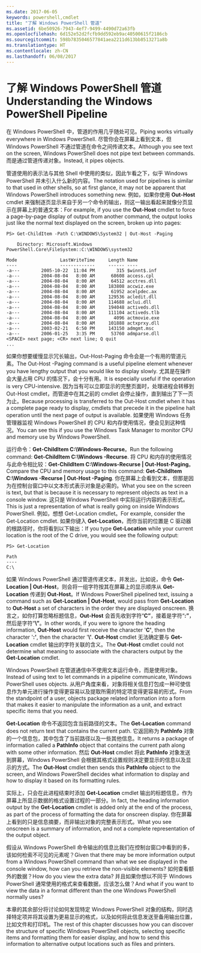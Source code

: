 ```yaml
---
ms.date: 2017-06-05
keywords: powershell,cmdlet
title: "了解 Windows PowerShell 管道"
ms.assetid: 6be50926-7943-4ef7-9499-4490d72a63fb
ms.openlocfilehash: 6d152e52d2fcfb9dd592eb9ac40500615f2186cb
ms.sourcegitcommit: 598b7835046577841aea2211d613bb8513271a8b
ms.translationtype: HT
ms.contentlocale: zh-CN
ms.lasthandoff: 06/08/2017
---
```

# <a name="understanding-the-windows-powershell-pipeline"></a><span data-ttu-id="3a367-103">了解 Windows PowerShell 管道</span><span class="sxs-lookup"><span data-stu-id="3a367-103">Understanding the Windows PowerShell Pipeline</span></span>
<span data-ttu-id="3a367-104">在 Windows PowerShell 中，管道的作用几乎随处可见。</span><span class="sxs-lookup"><span data-stu-id="3a367-104">Piping works virtually everywhere in Windows PowerShell.</span></span> <span data-ttu-id="3a367-105">尽管你会在屏幕上看到文本，但 Windows PowerShell 不通过管道在命令之间传递文本。</span><span class="sxs-lookup"><span data-stu-id="3a367-105">Although you see text on the screen, Windows PowerShell does not pipe text between commands.</span></span> <span data-ttu-id="3a367-106">而是通过管道传递对象。</span><span class="sxs-lookup"><span data-stu-id="3a367-106">Instead, it pipes objects.</span></span>

<span data-ttu-id="3a367-107">管道使用的表示法与其他 Shell 中使用的类似，因此乍看之下，似乎 Windows PowerShell 并未引入什么新的内容。</span><span class="sxs-lookup"><span data-stu-id="3a367-107">The notation used for pipelines is similar to that used in other shells, so at first glance, it may not be apparent that Windows PowerShell introduces something new.</span></span> <span data-ttu-id="3a367-108">例如，如果你使用 **Out-Host** cmdlet 来强制逐页显示来自于另一个命令的输出，则这一输出看起来就像分页显示在屏幕上的普通文本：</span><span class="sxs-lookup"><span data-stu-id="3a367-108">For example, if you use the **Out-Host** cmdlet to force a page-by-page display of output from another command, the output looks just like the normal text displayed on the screen, broken up into pages:</span></span>

```
PS> Get-ChildItem -Path C:\WINDOWS\System32 | Out-Host -Paging

    Directory: Microsoft.Windows PowerShell.Core\FileSystem::C:\WINDOWS\system32

Mode                LastWriteTime     Length Name
----                -------------     ------ ----
-a---        2005-10-22  11:04 PM        315 $winnt$.inf
-a---        2004-08-04   8:00 AM      68608 access.cpl
-a---        2004-08-04   8:00 AM      64512 acctres.dll
-a---        2004-08-04   8:00 AM     183808 accwiz.exe
-a---        2004-08-04   8:00 AM      61952 acelpdec.ax
-a---        2004-08-04   8:00 AM     129536 acledit.dll
-a---        2004-08-04   8:00 AM     114688 aclui.dll
-a---        2004-08-04   8:00 AM     194048 activeds.dll
-a---        2004-08-04   8:00 AM     111104 activeds.tlb
-a---        2004-08-04   8:00 AM       4096 actmovie.exe
-a---        2004-08-04   8:00 AM     101888 actxprxy.dll
-a---        2003-02-21   6:50 PM     143150 admgmt.msc
-a---        2006-01-25   3:35 PM      53760 admparse.dll
<SPACE> next page; <CR> next line; Q quit
...
```

<span data-ttu-id="3a367-109">如果你想要缓慢显示冗长输出，Out-Host-Paging 命令会是一个有用的管道元素。</span><span class="sxs-lookup"><span data-stu-id="3a367-109">The Out-Host -Paging command is a useful pipeline element whenever you have lengthy output that you would like to display slowly.</span></span> <span data-ttu-id="3a367-110">尤其是在操作会大量占用 CPU 的情况下，会十分有用。</span><span class="sxs-lookup"><span data-stu-id="3a367-110">It is especially useful if the operation is very CPU-intensive.</span></span> <span data-ttu-id="3a367-111">因为当有可以立即显示的完整页面时，处理进程会转移到 Out-Host cmdlet，而管道中在其之前的 cmdlet 会停止操作，直到输出了下一页为止。</span><span class="sxs-lookup"><span data-stu-id="3a367-111">Because processing is transferred to the Out-Host cmdlet when it has a complete page ready to display, cmdlets that precede it in the pipeline halt operation until the next page of output is available.</span></span> <span data-ttu-id="3a367-112">如果使用 Windows 任务管理器监视 Windows PowerShell 的 CPU 和内存使用情况，便会见到这种情况。</span><span class="sxs-lookup"><span data-stu-id="3a367-112">You can see this if you use the Windows Task Manager to monitor CPU and memory use by Windows PowerShell.</span></span>

<span data-ttu-id="3a367-113">运行命令：**Get-ChildItem C:\\Windows-Recurse**。</span><span class="sxs-lookup"><span data-stu-id="3a367-113">Run the following command: **Get-ChildItem C:\\Windows -Recurse**.</span></span> <span data-ttu-id="3a367-114">将 CPU 和内存的使用情况与此命令相比较：**Get-ChildItem C:\\Windows-Recurse | Out-Host-Paging**。</span><span class="sxs-lookup"><span data-stu-id="3a367-114">Compare the CPU and memory usage to this command: **Get-ChildItem C:\\Windows -Recurse | Out-Host -Paging**.</span></span> <span data-ttu-id="3a367-115">你在屏幕上会看到文本，但那是因为在控制台窗口中以文本形式表示对象是必需的。</span><span class="sxs-lookup"><span data-stu-id="3a367-115">What you see on the screen is text, but that is because it is necessary to represent objects as text in a console window.</span></span> <span data-ttu-id="3a367-116">这只是 Windows PowerShell 中实际运行内容的表示形式。</span><span class="sxs-lookup"><span data-stu-id="3a367-116">This is just a representation of what is really going on inside Windows PowerShell.</span></span> <span data-ttu-id="3a367-117">例如，想想 Get-Location cmdlet。</span><span class="sxs-lookup"><span data-stu-id="3a367-117">For example, consider the Get-Location cmdlet.</span></span> <span data-ttu-id="3a367-118">如果你键入 **Get-Location**，而你当前的位置是 C 驱动器的根路径时，你将看到以下输出：</span><span class="sxs-lookup"><span data-stu-id="3a367-118">If you type **Get-Location** while your current location is the root of the C drive, you would see the following output:</span></span>

```
PS> Get-Location

Path
----
C:\
```

<span data-ttu-id="3a367-119">如果 Windows PowerShell 通过管道传递文本，并发出，比如说，命令 **Get-Location | Out-Host**，则会将一组字符按其在屏幕上的显示顺序从 **Get-Location** 传递到 **Out-Host**。</span><span class="sxs-lookup"><span data-stu-id="3a367-119">If Windows PowerShell pipelined text, issuing a command such as **Get-Location | Out-Host**, would pass from **Get-Location** to **Out-Host** a set of characters in the order they are displayed onscreen.</span></span> <span data-ttu-id="3a367-120">换言之，如你打算忽略标题信息，**Out-Host** 会首先收到字符“**C”**，接着是字符“**:”**，然后是字符“**\\”**。</span><span class="sxs-lookup"><span data-stu-id="3a367-120">In other words, if you were to ignore the heading information, **Out-Host** would first receive the character '**C'**, then the character '**:'**, then the character '**\\'**.</span></span> <span data-ttu-id="3a367-121">**Out-Host** cmdlet 无法确定要与 **Get-Location** cmdlet 输出的字符关联的含义。</span><span class="sxs-lookup"><span data-stu-id="3a367-121">The **Out-Host** cmdlet could not determine what meaning to associate with the characters output by the **Get-Location** cmdlet.</span></span>

<span data-ttu-id="3a367-122">Windows PowerShell 在管道通信中不使用文本运行命令，而是使用对象。</span><span class="sxs-lookup"><span data-stu-id="3a367-122">Instead of using text to let commands in a pipeline communicate, Windows PowerShell uses objects.</span></span> <span data-ttu-id="3a367-123">从用户角度来看，对象将相关信息打包成一种可使信息作为单元进行操作变得更容易以及提取所需的特定项变得更容易的形式。</span><span class="sxs-lookup"><span data-stu-id="3a367-123">From the standpoint of a user, objects package related information into a form that makes it easier to manipulate the information as a unit, and extract specific items that you need.</span></span>

<span data-ttu-id="3a367-124">**Get-Location** 命令不返回包含当前路径的文本。</span><span class="sxs-lookup"><span data-stu-id="3a367-124">The **Get-Location** command does not return text that contains the current path.</span></span> <span data-ttu-id="3a367-125">它返回称为 **PathInfo** 对象的一个信息包，其中包含了当前路径以及一些其他信息。</span><span class="sxs-lookup"><span data-stu-id="3a367-125">It returns a package of information called a **PathInfo** object that contains the current path along with some other information.</span></span> <span data-ttu-id="3a367-126">然后 **Out-Host** cmdlet 将此 **PathInfo** 对象发送到屏幕，Windows PowerShell 会根据其格式设置规则决定要显示的信息以及显示的方式。</span><span class="sxs-lookup"><span data-stu-id="3a367-126">The **Out-Host** cmdlet then sends this **PathInfo** object to the screen, and Windows PowerShell decides what information to display and how to display it based on its formatting rules.</span></span>

<span data-ttu-id="3a367-127">实际上，只会在此进程结束时添加 **Get-Location** cmdlet 输出的标题信息，作为屏幕上所显示数据的格式设置过程的一部分。</span><span class="sxs-lookup"><span data-stu-id="3a367-127">In fact, the heading information output by the **Get-Location** cmdlet is added only at the end of the process, as part of the process of formatting the data for onscreen display.</span></span> <span data-ttu-id="3a367-128">你在屏幕上看到的只是信息摘要，而非输出对象的完整表示形式。</span><span class="sxs-lookup"><span data-stu-id="3a367-128">What you see onscreen is a summary of information, and not a complete representation of the output object.</span></span>

<span data-ttu-id="3a367-129">假设从 Windows PowerShell 命令输出的信息比我们在控制台窗口中看到的多，该如何检索不可见的元素呢？</span><span class="sxs-lookup"><span data-stu-id="3a367-129">Given that there may be more information output from a Windows PowerShell command than what we see displayed in the console window, how can you retrieve the non-visible elements?</span></span> <span data-ttu-id="3a367-130">如何查看额外的数据？</span><span class="sxs-lookup"><span data-stu-id="3a367-130">How do you view the extra data?</span></span> <span data-ttu-id="3a367-131">并且如果你想以不同于 Windows PowerShell 通常使用的格式来查看数据，应该怎么做？</span><span class="sxs-lookup"><span data-stu-id="3a367-131">And what if you want to view the data in a format different than the one Windows PowerShell normally uses?</span></span>

<span data-ttu-id="3a367-132">本章的其余部分将讨论如何发现特定 Windows PowerShell 对象的结构，同时选择特定项并将其设置为更易显示的格式，以及如何将此信息发送至备用输出位置，比如文件和打印机。</span><span class="sxs-lookup"><span data-stu-id="3a367-132">The rest of this chapter discusses how you can discover the structure of specific Windows PowerShell objects, selecting specific items and formatting them for easier display, and how to send this information to alternative output locations such as files and printers.</span></span>

